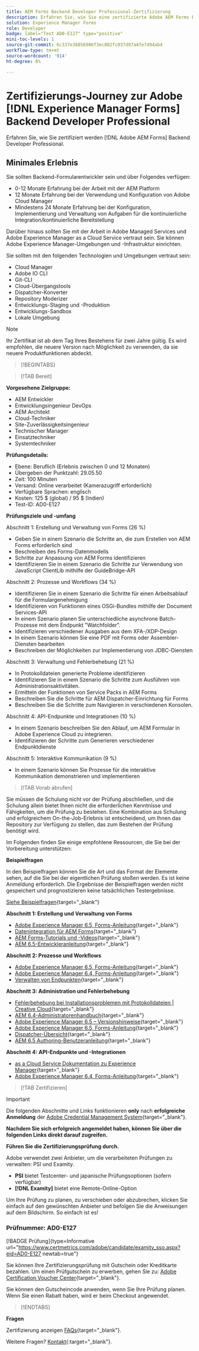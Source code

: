 ```yaml
---
title: AEM Forms Backend Developer Professional-Zertifizierung
description: Erfahren Sie, wie Sie eine zertifizierte Adobe AEM Forms Backend Developer Professional werden.
solution: Experience Manager Forms
role: Developer
badge: label="Test AD0-E127" type="positive"
mini-toc-levels: 1
source-git-commit: 6c337e36856986f3ec802fc037d97a4fe7d94ab4
workflow-type: tm+mt
source-wordcount: '914'
ht-degree: 8%

---
```


# Zertifizierungs-Journey zur Adobe [!DNL Experience Manager Forms] Backend Developer Professional

Erfahren Sie, wie Sie zertifiziert werden [!DNL Adobe AEM Forms] Backend Developer Professional.

## Minimales Erlebnis

Sie sollten Backend-Formularentwickler sein und über Folgendes verfügen:

* 0-12 Monate Erfahrung bei der Arbeit mit der AEM Platform
* 12 Monate Erfahrung bei der Verwendung und Konfiguration von Adobe Cloud Manager
* Mindestens 24 Monate Erfahrung bei der Konfiguration, Implementierung und Verwaltung von Aufgaben für die kontinuierliche Integration/kontinuierliche Bereitstellung

Darüber hinaus sollten Sie mit der Arbeit in Adobe Managed Services und Adobe Experience Manager as a Cloud Service vertraut sein. Sie können Adobe Experience Manager-Umgebungen und -Infrastruktur einrichten.

Sie sollten mit den folgenden Technologien und Umgebungen vertraut sein:

* Cloud Manager
* Adobe IO CLI
* Git-CLI
* Cloud-Übergangstools
* Dispatcher-Konverter
* Repository Moderizer
* Entwicklungs-Staging und -Produktion
* Entwicklungs-Sandbox
* Lokale Umgebung

>[!NOTE]
>
>Ihr Zertifikat ist ab dem Tag Ihres Bestehens für zwei Jahre gültig. Es wird empfohlen, die neuere Version nach Möglichkeit zu verwenden, da sie neuere Produktfunktionen abdeckt.

>[!BEGINTABS]

>[!TAB Bereit]

**Vorgesehene Zielgruppe:**

* AEM Entwickler
* Entwicklungsingenieur DevOps
* AEM Architekt
* Cloud-Techniker
* Site-Zuverlässigkeitsingenieur
* Technischer Manager
* Einsatztechniker
* Systemtechniker

**Prüfungsdetails:**

* Ebene: Beruflich (Erlebnis zwischen 0 und 12 Monaten)
* Übergeben der Punktzahl: 29.05.50
* Zeit: 100 Minuten
* Versand: Online verarbeitet (Kamerazugriff erforderlich)
* Verfügbare Sprachen: englisch
* Kosten: 125 $ (global) / 95 $ (Indien)
* Test-ID: AD0-E127

**Prüfungsziele und -umfang**

Abschnitt 1: Erstellung und Verwaltung von Forms (26 %)

* Geben Sie in einem Szenario die Schritte an, die zum Erstellen von AEM Forms erforderlich sind
* Beschreiben des Forms-Datenmodells
* Schritte zur Anpassung von AEM Forms identifizieren
* Identifizieren Sie in einem Szenario die Schritte zur Verwendung von JavaScript ClientLib mithilfe der GuideBridge-API

Abschnitt 2: Prozesse und Workflows (34 %)

* Identifizieren Sie in einem Szenario die Schritte für einen Arbeitsablauf für die Formulargenehmigung
* Identifizieren von Funktionen eines OSGi-Bundles mithilfe der Document Services-API
* In einem Szenario planen Sie unterschiedliche asynchrone Batch-Prozesse mit dem Endpunkt &quot;Watchfolder&quot;.
* Identifizieren verschiedener Ausgaben aus dem XFA-/XDP-Design
* In einem Szenario können Sie eine PDF mit Forms oder Assembler-Diensten bearbeiten
* Beschreiben der Möglichkeiten zur Implementierung von JDBC-Diensten

Abschnitt 3: Verwaltung und Fehlerbehebung (21 %)

* In Protokolldateien generierte Probleme identifizieren
* Identifizieren Sie in einem Szenario die Schritte zum Ausführen von Administrationsaktivitäten.
* Ermitteln der Funktionen von Service Packs in AEM Forms
* Beschreiben Sie die Schritte für AEM Dispatcher-Einrichtung für Forms
* Beschreiben Sie die Schritte zum Navigieren in verschiedenen Konsolen.

Abschnitt 4: API-Endpunkte und Integrationen (10 %)

* In einem Szenario beschreiben Sie den Ablauf, um AEM Formular in Adobe Experience Cloud zu integrieren.
* Identifizieren der Schritte zum Generieren verschiedener Endpunktdienste

Abschnitt 5: Interaktive Kommunikation (9 %)

* In einem Szenario können Sie Prozesse für die interaktive Kommunikation demonstrieren und implementieren

>[!TAB Vorab abrufen]

Sie müssen die Schulung nicht vor der Prüfung abschließen, und die Schulung allein bietet Ihnen nicht die erforderlichen Kenntnisse und Fähigkeiten, um die Prüfung zu bestehen. Eine Kombination aus Schulung und erfolgreichem On-the-Job-Erlebnis ist entscheidend, um Ihnen das Repository zur Verfügung zu stellen, das zum Bestehen der Prüfung benötigt wird.

Im Folgenden finden Sie einige empfohlene Ressourcen, die Sie bei der Vorbereitung unterstützen:

**Beispielfragen**

In den Beispielfragen können Sie die Art und das Format der Elemente sehen, auf die Sie bei der eigentlichen Prüfung stoßen werden. Es ist keine Anmeldung erforderlich. Die Ergebnisse der Beispielfragen werden nicht gespeichert und prognostizieren keine tatsächlichen Testergebnisse.

[Siehe Beispielfragen](https://scorpion.caveon.com/launchpad/ad0-e127-adobe-experience-manager-backend-forms-developer-professional-copy-7s2acv){target="_blank"}

**Abschnitt 1: Erstellung und Verwaltung von Forms**

* [Adobe Experience Manager 6.5, Forms-Anleitung](https://experienceleague.adobe.com/docs/experience-manager-65/forms/home.html?lang=en){target="_blank"}
* [Datenintegration für AEM Forms](https://experienceleague.adobe.com/docs/experience-manager-65/forms/form-data-model/data-integration.html?lang=en#data-integration-overview){target="_blank"}
* [AEM Forms-Tutorials und -Videos](https://experienceleague.adobe.com/docs/experience-manager-learn/forms/overview.html?lang=de){target="_blank"}
* [AEM 6.5-Entwickleranleitung](https://experienceleague.adobe.com/docs/experience-manager-65/developing/home.html?lang=en){target="_blank"}

**Abschnitt 2: Prozesse und Workflows**

* [Adobe Experience Manager 6.5, Forms-Anleitung](https://experienceleague.adobe.com/docs/experience-manager-65/forms/home.html?lang=en){target="_blank"}
* [Adobe Experience Manager 6.4, Forms-Anleitung](https://experienceleague.adobe.com/docs/experience-manager-64/forms/home.html?lang=en){target="_blank"}
* [Verwalten von Endpunkten](https://help.adobe.com/en_US/AEMForms/6.1/AdminHelp/WS92d06802c76abadb-5145d5d12905ce07e7-7ff6.2.html#WS92d06802c76abadb1c01fa7512905cdf2c9-7fd9.2){target="_blank"}

**Abschnitt 3: Administration und Fehlerbehebung**

* [Fehlerbehebung bei Installationsproblemen mit Protokolldateien | Creative Cloud](https://helpx.adobe.com/creative-cloud/kb/troubleshoot-install-logs-cc.html){target="_blank"}
* [AEM 6.4-Administratorenhandbuch](https://experienceleague.adobe.com/docs/experience-manager-64/administering/home.html?lang=en){target="_blank"}
* [Adobe Experience Manager 6.5 – Versionshinweise](https://experienceleague.adobe.com/docs/experience-manager-65/release-notes/home.html?lang=en){target="_blank"}
* [Adobe Experience Manager 6.5, Forms-Anleitung](https://experienceleague.adobe.com/docs/experience-manager-65/forms/home.html?lang=en){target="_blank"}
* [Dispatcher-Übersicht](https://experienceleague.adobe.com/docs/experience-manager-dispatcher/using/dispatcher.html?lang=de){target="_blank"}
* [AEM 6.5 Authoring-Benutzeranleitung](https://experienceleague.adobe.com/docs/experience-manager-65/authoring/home.html?lang=en){target="_blank"}

**Abschnitt 4: API-Endpunkte und -Integrationen**

* [as a Cloud Service Dokumentation zu Experience Manager](https://experienceleague.adobe.com/docs/experience-manager-cloud-service/content/home.html?lang=de){target="_blank"}
* [Adobe Experience Manager 6.4, Forms-Anleitung](https://experienceleague.adobe.com/docs/experience-manager-64/forms/home.html?lang=en){target="_blank"}

>[!TAB Zertifizieren]

>[!IMPORTANT]
>
>Die folgenden Abschnitte und Links funktionieren **only**  nach **erfolgreiche Anmeldung** der [Adobe Credential Management System](http://www.certmetrics.com/adobe){target="_blank"}.

**Nachdem Sie sich erfolgreich angemeldet haben, können Sie über die folgenden Links direkt darauf zugreifen.**

**Führen Sie die Zertifizierungsprüfung durch.**

Adobe verwendet zwei Anbieter, um die verarbeiteten Prüfungen zu verwalten: PSI und Examity.

* **PSI** bietet Testcenter- und japanische Prüfungsoptionen (sofern verfügbar)
* **[!DNL Examity]** bietet eine Remote-Online-Option

Um Ihre Prüfung zu planen, zu verschieben oder abzubrechen, klicken Sie einfach auf den gewünschten Anbieter und befolgen Sie die Anweisungen auf dem Bildschirm. So einfach ist es!

### Prüfnummer: AD0-E127

[!BADGE Prüfung]{type=Informative url="https://www.certmetrics.com/adobe/candidate/examity_sso.aspx?eid=AD0-E127 newtab=true"}

Sie können Ihre Zertifizierungsprüfung mit Gutschein oder Kreditkarte bezahlen. Um einen Prüfgutschein zu erwerben, gehen Sie zu: [Adobe Certification Voucher Center](https://market.xvoucher.com/adobe/global){target="_blank"}.

Sie können den Gutscheincode anwenden, wenn Sie Ihre Prüfung planen. Wenn Sie einen Rabatt haben, wird er beim Checkout angewendet.

>[!ENDTABS]

**Fragen**

Zertifizierung anzeigen [FAQs](https://experienceleague.adobe.com/docs/certification/certification/faq.html?lang=en){target="_blank"}.

Weitere Fragen? [Kontakt](mailto:certif@adobe.com){:target=&quot;_blank&quot;}.
